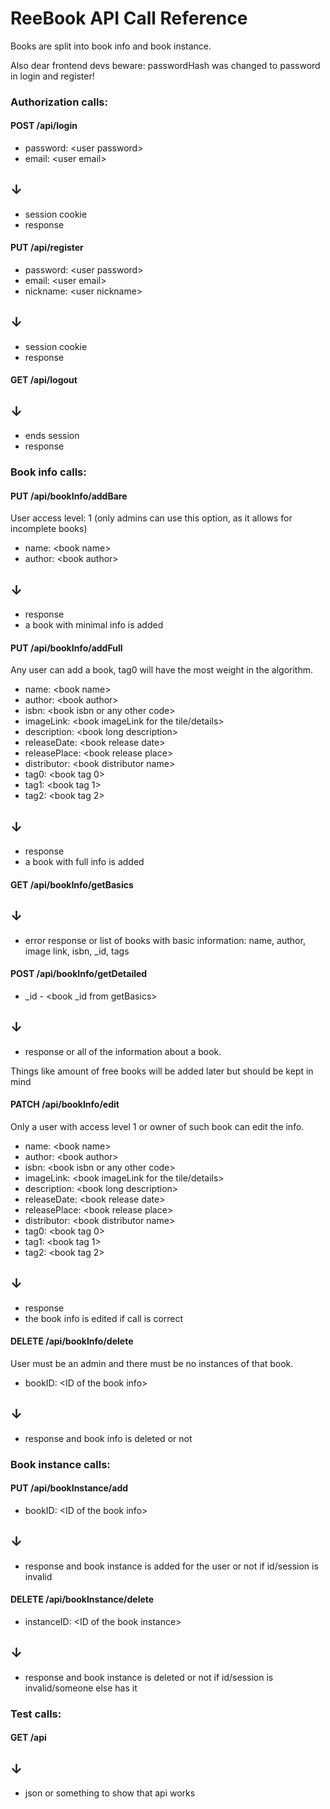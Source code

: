 # ReeBook API Call Reference

Books are split into book info and book instance.

Also dear frontend devs beware: passwordHash was changed to password in login and register!

### Authorization calls:

#### POST /api/login

- password: \<user password\>
- email: \<user email>

## ↓

- session cookie
- response

#### PUT /api/register

- password: \<user password\>
- email: \<user email>
- nickname: \<user nickname>

## ↓

- session cookie
- response

#### GET /api/logout

## ↓

- ends session
- response

### Book info calls:

#### PUT /api/bookInfo/addBare

User access level: 1 (only admins can use this option, as it allows for incomplete books)

- name: \<book name\>
- author: \<book author\>

## ↓

- response
- a book with minimal info is added

#### PUT /api/bookInfo/addFull

Any user can add a book, tag0 will have the most weight in the algorithm.

- name: \<book name\>
- author: \<book author>
- isbn: \<book isbn or any other code>
- imageLink: \<book imageLink for the tile/details>
- description: \<book long description>
- releaseDate: \<book release date>
- releasePlace: \<book release place>
- distributor: \<book distributor name>
- tag0: \<book tag 0>
- tag1: \<book tag 1>
- tag2: \<book tag 2>

## ↓

- response
- a book with full info is added

#### GET /api/bookInfo/getBasics

## ↓

- error response or list of books with basic information: name, author, image link, isbn, _id, tags

#### POST /api/bookInfo/getDetailed

- _id - \<book _id from getBasics\>

## ↓

- response or all of the information about a book.

Things like amount of free books will be added later but should be kept in mind

#### PATCH /api/bookInfo/edit

Only a user with access level 1 or owner of such book can edit the info.

- name: \<book name\>
- author: \<book author>
- isbn: \<book isbn or any other code>
- imageLink: \<book imageLink for the tile/details>
- description: \<book long description>
- releaseDate: \<book release date>
- releasePlace: \<book release place>
- distributor: \<book distributor name>
- tag0: \<book tag 0>
- tag1: \<book tag 1>
- tag2: \<book tag 2>

## ↓

- response
- the book info is edited if call is correct

#### DELETE /api/bookInfo/delete

User must be an admin and there must be no instances of that book.

- bookID: \<ID of the book info\>

## ↓

- response and book info is deleted or not

### Book instance calls:

#### PUT /api/bookInstance/add

- bookID: \<ID of the book info\>

## ↓

- response and book instance is added for the user or not if id/session is invalid

#### DELETE /api/bookInstance/delete

- instanceID: \<ID of the book instance\>

## ↓

- response and book instance is deleted or not if id/session is invalid/someone else has it


### Test calls:

#### GET /api

## ↓

- json or something to show that api works